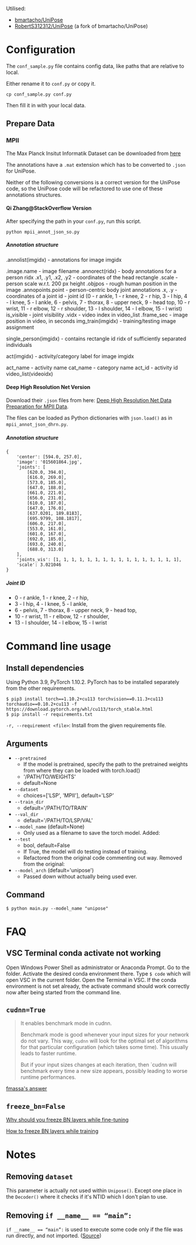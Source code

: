 Utilised:
- [bmartacho/UniPose](https://github.com/bmartacho/UniPose)
- [RobertS312312/UniPose](https://github.com/RobertS312312/UniPose) (a fork of bmartacho/UniPose)

# Configuration

The `conf_sample.py` file contains config data, like paths that are relative to local.

Either rename it to `conf.py` or copy it.
```
cp conf_sample.py conf.py
```
Then fill it in with your local data.

## Prepare Data

### MPII

The Max Planck Insitut Informatik Dataset can be downloaded from [here](http://human-pose.mpi-inf.mpg.de/#download)

The annotations have a `.mat` extension which has to be converted to `.json` for UniPose.

Neither of the following conversions is a correct version for the UniPose code, so the UniPose code will be refactored to use one of these annotations structures.

#### Qi Zhang@StackOverflow Version

After specifying the path in your `conf.py`, run this script.
```
python mpii_annot_json_so.py
```

##### Annotation structure

.annolist(imgidx) - annotations for image imgidx

.image.name - image filename
.annorect(ridx) - body annotations for a person ridx
.x1, .y1, .x2, .y2 - coordinates of the head rectangle
.scale - person scale w.r.t. 200 px height
.objpos - rough human position in the image
.annopoints.point - person-centric body joint annotations
.x, .y - coordinates of a joint
id - joint id (0 - r ankle, 1 - r knee, 2 - r hip, 3 - l hip, 4 - l knee, 5 - l ankle, 6 - pelvis, 7 - thorax, 8 - upper neck, 9 - head top, 10 - r wrist, 11 - r elbow, 12 - r shoulder, 13 - l shoulder, 14 - l elbow, 15 - l wrist)
is_visible - joint visibility
.vidx - video index in video_list
.frame_sec - image position in video, in seconds
img_train(imgidx) - training/testing image assignment

single_person(imgidx) - contains rectangle id ridx of sufficiently separated individuals

act(imgidx) - activity/category label for image imgidx

act_name - activity name
cat_name - category name
act_id - activity id
video_list(videoidx) 

#### Deep High Resolution Net Version

Download their `.json` files from here: [Deep High Resolution Net Data Preparation for MPII Data](https://github.com/leoxiaobin/deep-high-resolution-net.pytorch).

The files can be loaded as Python dictionaries with `json.load()` as in `mpii_annot_json_dhrn.py`.

##### Annotation structure
```
{
    'center': [594.0, 257.0],
    'image': '015601864.jpg',
    'joints': [
        [620.0, 394.0],
        [616.0, 269.0],
        [573.0, 185.0],
        [647.0, 188.0],
        [661.0, 221.0],
        [656.0, 231.0],
        [610.0, 187.0],
        [647.0, 176.0],
        [637.0201, 189.8183],
        [695.9799, 108.1817],
        [606.0, 217.0],
        [553.0, 161.0],
        [601.0, 167.0],
        [692.0, 185.0],
        [693.0, 240.0],
        [688.0, 313.0]
    ],
    'joints_vis': [1, 1, 1, 1, 1, 1, 1, 1, 1, 1, 1, 1, 1, 1, 1, 1],
    'scale': 3.021046
}
```

##### Joint ID

* 0 - r ankle, 1 - r knee, 2 - r hip,
* 3 - l hip, 4 - l knee, 5 - l ankle,
* 6 - pelvis, 7 - thorax, 8 - upper neck, 9 - head top,
* 10 - r wrist, 11 - r elbow, 12 - r shoulder,
* 13 - l shoulder, 14 - l elbow, 15 - l wrist

# Command line usage

## Install dependencies

Using Python 3.9, PyTorch 1.10.2.
PyTorch has to be installed separately from the other requirements.
```
$ pip3 install torch==1.10.2+cu113 torchvision==0.11.3+cu113 torchaudio==0.10.2+cu113 -f https://download.pytorch.org/whl/cu113/torch_stable.html
$ pip install -r requirements.txt
```

`-r, --requirement <file>`:
Install from the given requirements file.

## Arguments

- `--pretrained`
    * If the model is pretrained, specify the path to the pretrained weights from where they can be loaded with torch.load()
    * '/PATH/TO/WEIGHTS'
    * default=None
- `--dataset`
    * choices=['LSP', 'MPII'], default='LSP'
- `--train_dir`
    * default='/PATH/TO/TRAIN'
- `--val_dir`
    * default='/PATH/TO/LSP/VAL'
- `--model_name` (default=None)
    * Only used as a filename to save the torch model.
Added:
- `--test`
    * bool, default=False
    * If True, the model will do testing instead of training.
    * Refactored from the original code commenting out way.
Removed from the original:
- `--model_arch` (default='unipose')
    * Passed down without actually being used ever.

## Command

```
$ python main.py --model_name "unipose"
```

# FAQ

## VSC Terminal conda activate not working

Open Windows Power Shell as administrator or Anaconda Prompt.
Go to the folder.
Activate the desired conda environment there.
Type `$ code` which will open VSC in the current folder.
Open the Terminal in VSC.
If the conda environment is not set already, the activate command should work correctly now after being started from the command line.

## `cudnn=True`

> It enables benchmark mode in cudnn.
>
> Benchmark mode is good whenever your input sizes for your network do not vary. This way, `cudnn` will look for the optimal set of algorithms for that particular configuration (which takes some time). This usually leads to faster runtime.
>
> But if your input sizes changes at each iteration, then `cudnn will benchmark every time a new size appears, possibly leading to worse runtime performances.

[fmassa's answer](https://discuss.pytorch.org/t/what-does-torch-backends-cudnn-benchmark-do/5936/2)

## `freeze_bn=False`

[Why should you freeze BN layers while fine-tuning](https://stackoverflow.com/questions/63016740/why-its-necessary-to-frozen-all-inner-state-of-a-batch-normalization-layer-when)

[How to freeze BN layers while training](https://discuss.pytorch.org/t/how-to-freeze-bn-layers-while-training-the-rest-of-network-mean-and-var-wont-freeze/89736/11)

# Notes

## Removing `dataset`

This parameter is actually not used within `Unipose()`.
Except one place in the `Decoder()` where it checks if it's NTID which I don't plan to use.

## Removing `if __name__ == “main”:`

`if __name__ == “main”:` is used to execute some code only if the file was run directly, and not imported. ([Source](https://www.geeksforgeeks.org/what-does-the-if-__name__-__main__-do/))